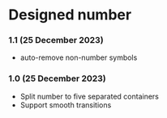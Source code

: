 # Designed number

### 1.1 (25 December 2023)
* auto-remove non-number symbols

### 1.0 (25 December 2023)
* Split number to five separated containers
* Support smooth transitions

